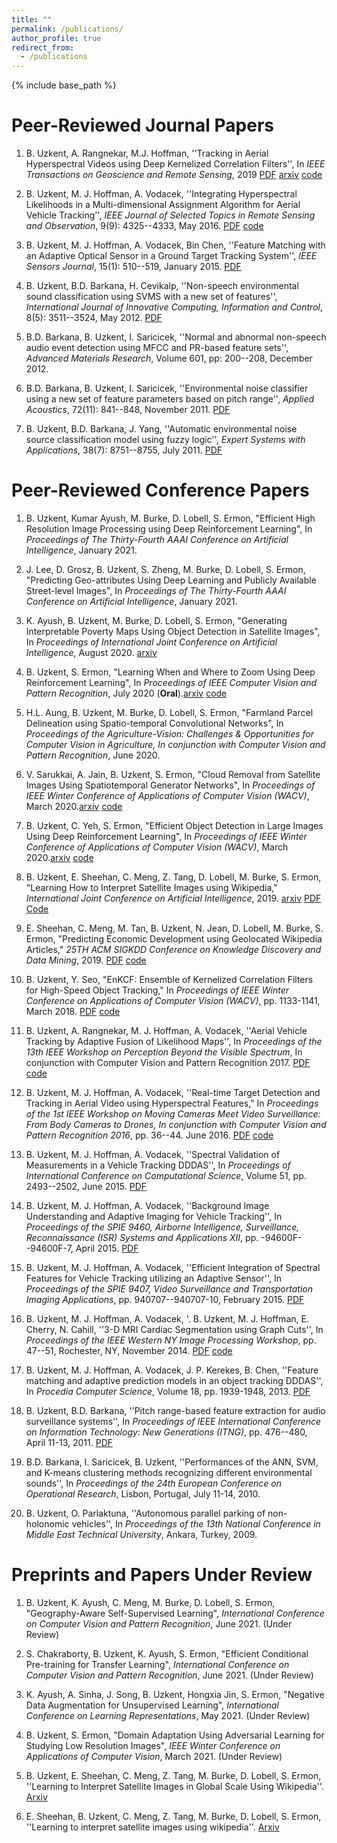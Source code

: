 ```yaml
---
title: ""
permalink: /publications/
author_profile: true
redirect_from:
  - /publications
---
```


{% include base_path %}

Peer-Reviewed Journal Papers
===
1. B. Uzkent, A. Rangnekar, M.J. Hoffman, ''Tracking in Aerial Hyperspectral Videos using Deep Kernelized Correlation Filters'', In *IEEE Transactions on Geoscience and Remote Sensing*, 2019 [PDF](https://ieeexplore.ieee.org/document/8435971) [arxiv](https://arxiv.org/pdf/1711.07235.pdf) [code](https://github.com/buzkent86/HKCF_Tracker)

2. B. Uzkent, M. J. Hoffman, A. Vodacek, ''Integrating Hyperspectral Likelihoods in a Multi-dimensional Assignment Algorithm for Aerial Vehicle Tracking'', *IEEE Journal of Selected Topics in Remote Sensing and Observation*, 9(9): 4325--4333, May 2016. [PDF](https://ieeexplore.ieee.org/document/7471414) [code](https://github.com/buzkent86/CVPRW17_Paper_code)

3. B. Uzkent, M. J. Hoffman, A. Vodacek, Bin Chen, ''Feature Matching with an Adaptive Optical Sensor in a Ground Target Tracking System'', *IEEE Sensors Journal*, 15(1): 510--519, January 2015. [PDF](https://ieeexplore.ieee.org/document/6873232/)

4. B. Uzkent, B.D. Barkana, H. Cevikalp, ''Non-speech environmental sound classification using SVMS with a new set of features'', *International Journal of Innovative Computing, Information and Control*, 8(5): 3511--3524, May 2012. [PDF](https://www.researchgate.net/profile/Hakan_Cevikalp/publication/267782696_Non-speech_environmental_sound_classification_using_SVMs_with_a_new_set_of_features/links/54b7bf9f0cf24eb34f6ed7ff/Non-speech-environmental-sound-classification-using-SVMs-with-a-new-set-of-features.pdf)

5. B.D. Barkana, B. Uzkent, I. Saricicek, ''Normal and abnormal non-speech audio event detection using MFCC and PR-based feature sets'', *Advanced Materials Research*, Volume 601, pp: 200--208, December 2012.

6. B.D. Barkana, B. Uzkent, I. Saricicek, ''Environmental noise classifier using a new set of feature parameters based on pitch range'', *Applied Acoustics*, 72(11): 841--848, November 2011. [PDF](https://www.sciencedirect.com/science/article/abs/pii/S0003682X11001381)

7. B. Uzkent, B.D. Barkana, J. Yang, ''Automatic environmental noise source classification model using fuzzy logic'', *Expert Systems with Applications*, 38(7): 8751--8755, July 2011. [PDF](https://www.sciencedirect.com/science/article/pii/S0957417411001047)

Peer-Reviewed Conference Papers
===
1. B. Uzkent, Kumar Ayush, M. Burke, D. Lobell, S. Ermon, "Efficient High Resolution Image Processing using Deep Reinforcement Learning", In *Proceedings of The Thirty-Fourth AAAI Conference on Artificial Intelligence*, January 2021.

2. J. Lee, D. Grosz, B. Uzkent, S. Zheng, M. Burke, D. Lobell, S. Ermon, "Predicting Geo-attributes Using Deep Learning and Publicly Available Street-level Images", In *Proceedings of The Thirty-Fourth AAAI Conference on Artificial Intelligence*, January 2021.

3. K. Ayush, B. Uzkent, M. Burke, D. Lobell, S. Ermon, "Generating Interpretable Poverty Maps Using Object Detection in Satellite Images", In *Proceedings of International Joint Conference on Artificial Intelligence*, August 2020. [arxiv](https://arxiv.org/pdf/2002.01612.pdf)

4. B. Uzkent, S. Ermon, "Learning When and Where to Zoom Using Deep Reinforcement Learning", In *Proceedings of IEEE Computer Vision and Pattern Recognition*, July 2020 (**Oral**).[arxiv](https://arxiv.org/pdf/2003.00425.pdf) [code](https://github.com/ermongroup/PatchDrop)

5. H.L. Aung, B. Uzkent, M. Burke, D. Lobell, S. Ermon, "Farmland Parcel Delineation using Spatio-temporal Convolutional Networks", In *Proceedings of the Agriculture-Vision: Challenges & Opportunities for Computer Vision in Agriculture, In conjunction with Computer Vision and Pattern Recognition*, June 2020.

6. V. Sarukkai, A. Jain, B. Uzkent, S. Ermon, "Cloud Removal from Satellite Images Using Spatiotemporal Generator Networks", In *Proceedings of IEEE Winter Conference of Applications of Computer Vision (WACV)*, March 2020.[arxiv](https://arxiv.org/pdf/1912.06838.pdf) [code](https://github.com/VSAnimator/stgan)

7. B. Uzkent, C. Yeh, S. Ermon, "Efficient Object Detection in Large Images Using Deep Reinforcement Learning", In *Proceedings of IEEE Winter Conference of Applications of Computer Vision (WACV)*, March 2020.[arxiv](https://arxiv.org/pdf/1912.03966.pdf) [code](https://github.com/uzkent/EfficientObjectDetection)

8. B. Uzkent, E. Sheehan, C. Meng, Z. Tang, D. Lobell, M. Burke, S. Ermon, "Learning How to Interpret Satellite Images using Wikipedia," *International Joint Conference on Artificial Intelligence*, 2019. [arxiv](https://arxiv.org/abs/1905.02506) [PDF](https://www.ijcai.org/proceedings/2019/0502.pdf) [Code](https://github.com/buzkent86/WikiSatNet)

9. E. Sheehan, C. Meng, M. Tan, B. Uzkent, N. Jean, D. Lobell, M. Burke, S. Ermon, "Predicting Economic Development using Geolocated Wikipedia Articles," *25TH ACM SIGKDD Conference on Knowledge Discovery and Data Mining*, 2019. [PDF](https://dl.acm.org/citation.cfm?id=3330784) [code](https://github.com/buzkent86/WikipediaPovertyMapping)

10. B. Uzkent, Y. Seo, "EnKCF: Ensemble of Kernelized Correlation Filters for High-Speed Object Tracking," In *Proceedings of IEEE Winter Conference on Applications of Computer Vision (WACV)*, pp. 1133-1141, March 2018. [PDF](https://ieeexplore.ieee.org/document/8354233) [code](https://github.com/buzkent86/EnKCF_Tracking_WACV18)

11. B. Uzkent, A. Rangnekar, M. J. Hoffman, A. Vodacek, ''Aerial Vehicle Tracking by Adaptive Fusion of Likelihood Maps'', In *Proceedings of the 13th IEEE Workshop on Perception Beyond the Visible Spectrum*, In conjunction with Computer Vision and Pattern Recognition 2017. [PDF](https://ieeexplore.ieee.org/document/8014769/) [code](https://github.com/buzkent86/CVPRW17_Paper_code)

12. B. Uzkent, M. J. Hoffman, A. Vodacek, ''Real-time Target Detection and Tracking in Aerial Video using Hyperspectral Features," In *Proceedings of the 1st IEEE Workshop on Moving Cameras Meet Video Surveillance: From Body Cameras to Drones, In conjunction with Computer Vision and Pattern Recognition 2016*, pp. 36--44. June 2016. [PDF](https://ieeexplore.ieee.org/document/7789671) [code](https://github.com/buzkent86/CVPRW17_Paper_code) 
      
13. B. Uzkent, M. J. Hoffman, A. Vodacek, ''Spectral Validation of Measurements in a Vehicle Tracking DDDAS'', In *Proceedings of International Conference on Computational Science*, Volume 51, pp. 2493--2502, June 2015. [PDF](https://www.sciencedirect.com/science/article/pii/S1877050915011667)

14. B. Uzkent, M. J. Hoffman, A. Vodacek, ''Background Image Understanding and Adaptive Imaging for Vehicle Tracking'', In *Proceedings of the  SPIE 9460, Airborne Intelligence, Surveillance, Reconnaissance (ISR) Systems and Applications XII*, pp. -94600F--94600F-7, April 2015. [PDF](https://www.google.com/search?q=background+image+understanding+and+adaptive+imaging+for+vehicle+tracking&oq=background+image+understanding+and+adaptive+imaging+for+vehicle+tracking&aqs=chrome..69i57.12082j1j4&sourceid=chrome&ie=UTF-8)

15. B. Uzkent, M. J. Hoffman, A. Vodacek, ''Efficient Integration of Spectral Features for Vehicle Tracking utilizing an Adaptive Sensor'', In *Proceedings of the SPIE 9407, Video Surveillance and Transportation Imaging Applications*, pp. 940707--940707-10, February 2015. [PDF](https://www.spiedigitallibrary.org/conference-proceedings-of-spie/9407/1/Efficient-integration-of-spectral-features-for-vehicle-tracking-utilizing-an/10.1117/12.2082266.short)
       
16. B. Uzkent, M. J. Hoffman, A. Vodacek, '. B. Uzkent, M. J. Hoffman, E. Cherry, N. Cahill, ''3-D MRI Cardiac Segmentation using Graph Cuts'', In *Proceedings of the IEEE Western NY Image Processing Workshop*, pp. 47--51, Rochester, NY, November 2014. [PDF](https://ieeexplore.ieee.org/document/6999484) [code](https://github.com/buzkent86/3D_MRI_Segmentation)  

17. B. Uzkent, M. J. Hoffman, A. Vodacek, J. P. Kerekes, B. Chen, ''Feature matching and adaptive prediction models in an object tracking DDDAS'', In *Procedia Computer Science*, Volume 18, pp. 1939-1948, 2013. [PDF](https://www.sciencedirect.com/science/article/pii/S1877050913005061)

18. B. Uzkent, B.D. Barkana, ''Pitch range-based feature extraction for audio surveillance systems'', In *Proceedings of IEEE International Conference on Information Technology: New Generations (ITNG)*, pp. 476--480, April 11-13, 2011. [PDF](https://www.researchgate.net/profile/Buket_Barkana/publication/224245542_Pitch-Range_Based_Feature_Extraction_for_Audio_Surveillance_Systems/links/5654aa9808ae4988a7b055f7/Pitch-Range-Based-Feature-Extraction-for-Audio-Surveillance-Systems.pdf)

19. B.D. Barkana, I. Saricicek, B. Uzkent, ''Performances of the ANN, SVM, and K-means clustering methods recognizing different environmental sounds'', In *Proceedings of the 24th European Conference on Operational Research*, Lisbon, Portugal, July 11-14, 2010. 

20. B. Uzkent, O. Parlaktuna, ''Autonomous parallel parking of non-holonomic vehicles'', In *Proceedings of the 13th National Conference in Middle East Technical University*, Ankara, Turkey, 2009.

Preprints and Papers Under Review
===
1. B. Uzkent, K. Ayush, C. Meng, M. Burke, D. Lobell, S. Ermon, "Geography-Aware Self-Supervised Learning", *International Conference on Computer Vision and Pattern Recognition*, June 2021. (Under Review)

2. S. Chakraborty, B. Uzkent, K. Ayush, S. Ermon, "Efficient Conditional Pre-training for Transfer Learning", *International Conference on Computer Vision and Pattern Recognition*, June 2021. (Under Review)

3. K. Ayush, A. Sinha, J. Song, B. Uzkent, Hongxia Jin, S. Ermon, "Negative Data Augmentation for Unsupervised Learning", *International Conference on Learning Representations*, May 2021. (Under Review)

4. B. Uzkent, S. Ermon, "Domain Adaptation Using Adversarial Learning for Studying Low Resolution Images", *IEEE Winter Conference on Applications of Computer Vision*, March 2021. (Under Review)

5. B. Uzkent, E. Sheehan, C. Meng, Z. Tang, M. Burke, D. Lobell, S. Ermon, ''Learning to Interpret Satellite Images in Global Scale Using Wikipedia''. [Arxiv](https://arxiv.org/pdf/1905.02506.pdf)

6. E. Sheehan, B. Uzkent, C. Meng, Z. Tang, M. Burke, D. Lobell, S. Ermon, ''Learning to interpret satellite images using wikipedia''. [Arxiv](https://arxiv.org/pdf/1809.10236.pdf)
